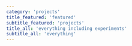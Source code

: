 ```yaml
---
category: 'projects'
title_featured: 'featured'
subtitle_featured: 'projects'
title_all: 'everything including experiments'
subtitle_all: 'everything'
---
```

